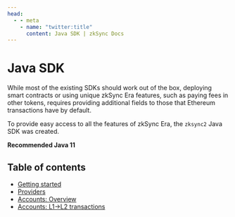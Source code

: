 ```yaml
---
head:
  - - meta
    - name: "twitter:title"
      content: Java SDK | zkSync Docs
---
```


# Java SDK

While most of the existing SDKs should work out of the box, deploying smart contracts or using unique zkSync Era features, such as paying fees in other tokens, requires providing additional fields to those that Ethereum transactions have by default.

To provide easy access to all the features of zkSync Era, the `zksync2` Java SDK was created.

**Recommended Java 11**

## Table of contents

- [Getting started](./getting-started.md)
- [Providers](./providers.md)
- [Accounts: Overview](./accounts.md)
- [Accounts: L1->L2 transactions](./accounts-l1-l2.md)
